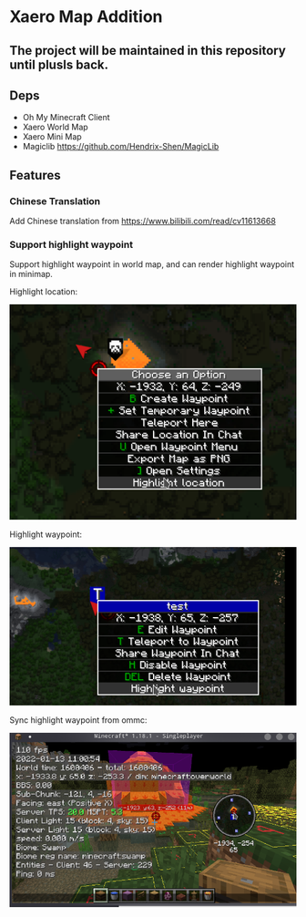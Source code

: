 # Xaero Map Addition

## The project will be maintained in this repository until plusls back.

## Deps

+ Oh My Minecraft Client
+ Xaero World Map
+ Xaero Mini Map
+ Magiclib https://github.com/Hendrix-Shen/MagicLib
## Features


### Chinese Translation

Add Chinese translation from https://www.bilibili.com/read/cv11613668

### Support highlight waypoint

Support highlight waypoint in world map, and can render highlight waypoint in minimap.

Highlight location:

![highlight_location](docs/img/highlight_location.png)

Highlight waypoint:

![highlight_waypoint](docs/img/highlight_waypoint.png)

Sync highlight waypoint from ommc:

![sync_highlight_waypoint](docs/img/sync_highlight_waypoint.png)

